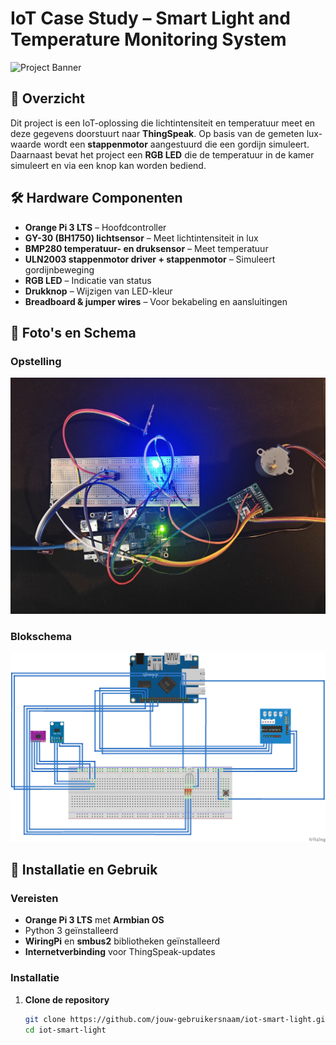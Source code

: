 # IoT Case Study – Smart Light and Temperature Monitoring System

![Project Banner](./images/project-banner.png)

## 📌 Overzicht
Dit project is een IoT-oplossing die lichtintensiteit en temperatuur meet en deze gegevens doorstuurt naar **ThingSpeak**. Op basis van de gemeten lux-waarde wordt een **stappenmotor** aangestuurd die een gordijn simuleert. Daarnaast bevat het project een **RGB LED** die de temperatuur in de kamer simuleert en via een knop kan worden bediend.

## 🛠️ Hardware Componenten
- **Orange Pi 3 LTS** – Hoofdcontroller
- **GY-30 (BH1750) lichtsensor** – Meet lichtintensiteit in lux
- **BMP280 temperatuur- en druksensor** – Meet temperatuur
- **ULN2003 stappenmotor driver + stappenmotor** – Simuleert gordijnbeweging
- **RGB LED** – Indicatie van status
- **Drukknop** – Wijzigen van LED-kleur
- **Breadboard & jumper wires** – Voor bekabeling en aansluitingen

## 📸 Foto's en Schema
### Opstelling
![Breadboard](breadboard.jpg)

### Blokschema
![Circuit Diagram](diagram.png)

## 🚀 Installatie en Gebruik
### Vereisten
- **Orange Pi 3 LTS** met **Armbian OS**
- Python 3 geïnstalleerd
- **WiringPi** en **smbus2** bibliotheken geïnstalleerd
- **Internetverbinding** voor ThingSpeak-updates

### Installatie
1. **Clone de repository**
   ```sh
   git clone https://github.com/jouw-gebruikersnaam/iot-smart-light.git
   cd iot-smart-light
